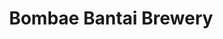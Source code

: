 ---
description: "A trendy beer brand for Millennials & Gen Zs! Inspired by typefaces, the brand's tone, audience, palettes and lifestyle speak volumes!"
layout: "bombae-bantai-brewery"
resources:
  - src: "assets/cover.jpg"
    title: "Cover for Bombae Bantai Brewery"
  - src: "assets/dieline.png"
    title: "2D layout of the box-packaging for the beer cans"
  - src: "assets/flavour-1.png"
    title: "Icon for Sugarush India Pale Ale flavour"
  - src: "assets/flavour-2.png"
    title: "Icon for Sweet Lime Blonde flavour"
  - src: "assets/flavour-3.png"
    title: "Icon for Cumin Wheat Ale flavour"
  - src: "assets/grid.jpg"
    title: "The grid used to generate labels for the beer cans"
  - src: "assets/label-1.jpg"
    title: "Label for a beer can of the Sugarush India Pale Ale flavour"
  - src: "assets/label-2.jpg"
    title: "Label for a beer can of the Sweet Lime Blonde flavour"
  - src: "assets/label-3.jpg"
    title: "Label for a beer can of the Cumin Wheat Ale flavour"
  - src: "assets/mockup-1.jpg"
    title: "Mockup of all 3 flavours of beer cans"
  - src: "assets/mockup-2.jpg"
    title: "Mockup of Cumin Wheat Ale flavour of beer can"
  - src: "assets/mockup-3.jpg"
    title: "Mockup of Sweet Lime Blonde flavour of beer can"
  - src: "assets/mockup-4.png"
    title: "Mockup of Cumin Wheat Ale flavour of beer can along with its label"
  - src: "assets/mockup-5.jpg"
    title: "Mockup of Sugarush India Pale Ale flavour of beer can"
  - src: "assets/mockup-6.jpg"
    title: "Mockup of all flavours of beer cans stacked together"
  - src: "assets/mockup-7.jpg"
    title: "Mockup of Sweet Lime Blonde and Cumin Wheat Ale of beer cans along with the boxes"
  - src: "assets/mockup-8.jpg"
    title: "Mockup of Cumin Wheat Ale of beer cans along with the boxes"
  - src: "assets/mockup-9.jpg"
    title: "Mockup of all beer cans in the box"
  - src: "assets/mockup-10.jpg"
    title: "Mockup of several coasters stacked together"
  - src: "assets/mockup-11.jpg"
    title: "Mockup of two coasters stacked together"
  - src: "assets/mockup-12.jpg"
    title: "Mockup of branded beer glasses"
  - src: "assets/mockup-13.jpg"
    title: "Mockup of branded beer glasses"
  - src: "assets/mockup-14.jpg"
    title: "Mockup of concert tickets"
  - src: "assets/mockup-15.jpg"
    title: "Instagram post for promotion"
  - src: "assets/moodboard-1.jpg"
    title: "Moodboard 1 referred for generating the art style"
  - src: "assets/moodboard-2.jpg"
    title: "Moodboard 1 referred for generating the art style"
  - src: "assets/typography-1.png"
    title: "Logo typography variant 1"
  - src: "assets/typography-2.png"
    title: "Logo typography variant 2"
  - src: "assets/typography-3.png"
    title: "Logo typography variant 3"
  - src: "assets/typography-4.png"
    title: "Logo typography variant 4"
title: "Bombae Bantai Brewery"
weight: 9
---